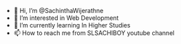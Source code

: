 - 👋 Hi, I’m @SachinthaWijerathne
- 👀 I’m interested in Web Development
- 🌱 I’m currently learning In Higher Studies
- 📫 How to reach me from SLSACHIBOY youtube channel

<!---
SachinthaWijerathne/SachinthaWijerathne is a ✨ special ✨ repository because its `README.md` (this file) appears on your GitHub profile.
You can click the Preview link to take a look at your changes.
--->
